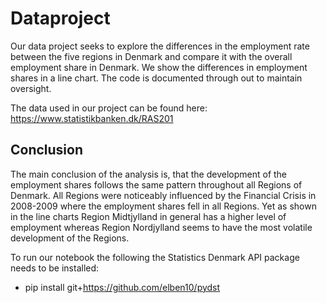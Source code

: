 # Dataproject

Our data project seeks to explore the differences in the employment rate between the five regions in Denmark and compare it with the overall employment share in Denmark. We show the differences in employment shares in a line chart. The code is documented through out to maintain oversight.

The data used in our project can be found here: https://www.statistikbanken.dk/RAS201

## Conclusion
The main conclusion of the analysis is, that the development of the employment shares follows the same pattern throughout all Regions of Denmark. All Regions were noticeably influenced by the Financial Crisis in 2008-2009 where the employment shares fell in all Regions. Yet as shown in the line charts Region Midtjylland in general has a higher level of employment whereas Region Nordjylland seems to have the most volatile development of the Regions.

To run our notebook the following the Statistics Denmark API package needs to be installed: 
- pip install git+https://github.com/elben10/pydst




